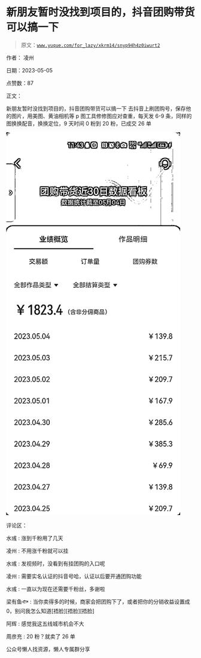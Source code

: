 # 新朋友暂时没找到项目的，抖音团购带货可以搞一下

> 原文：[`www.yuque.com/for_lazy/xkrm14/snyp94h4z0iwurt2`](https://www.yuque.com/for_lazy/xkrm14/snyp94h4z0iwurt2)



作者： 凌州



日期：2023-05-05



点赞数：87



正文：



新朋友暂时没找到项目的，抖音团购带货可以搞一下 去抖音上刷团购号，保存他的图片，用美图、黄油相机等 p 图工具修修图应对查重，每天发 6-9 条，同样的图换换配音，换换定位，9 天时间 0 粉到 20 粉，已成交 26 单



![](img/38f21dba59bf68168149104a788a49e7.png)  

评论区：



水彧 : 涨到千粉用了几天



凌州 : 不用涨千粉就可以挂



水彧 : 发视频时，没看到有挂团购的入口呢



凌州 : 需要实名认证的抖音号哈，认证以后要开通团购功能



水彧 : 一直以为现在还需要千粉丝，多谢啦



梁有鱼🐟 : 当你卖得多的时候，商家会把团购下了，或者把你的分销收益设置成 0，别问我怎么知道[捂脸][捂脸][捂脸]



阿辉 : 感觉我这五线城市机会不大



周彦充 : 20 粉？就卖了 26 单



公众号懒人找资源，懒人专属群分享

